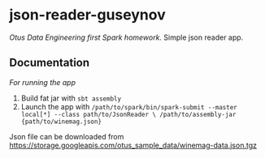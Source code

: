 # json-reader-guseynov

*Otus Data Engineering first Spark homework.*
Simple json reader app. 

## Documentation

*For running the app*
1. Build fat jar with `sbt assembly`
2. Launch the app with `/path/to/spark/bin/spark-submit --master local[*] --class path/to/JsonReader \
/path/to/assembly-jar {path/to/winemag.json}`

Json file can be downloaded from https://storage.googleapis.com/otus_sample_data/winemag-data.json.tgz
